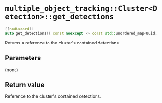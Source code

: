 # `multiple_object_tracking::Cluster<Detection>::get_detections`

```cpp
[[nodiscard]]
auto get_detections() const noexcept -> const std::unordered_map<Uuid, Detection> &
```

Returns a reference to the cluster's contained detections.

## Parameters

(none)

## Return value

Reference to the cluster's contained detections.
